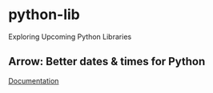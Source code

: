 # python-lib
Exploring Upcoming Python Libraries

## Arrow: Better dates & times for Python
[Documentation](https://arrow.readthedocs.io/en/latest/#)

